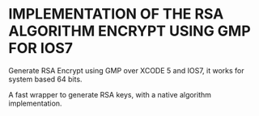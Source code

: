 # IMPLEMENTATION OF THE RSA ALGORITHM ENCRYPT USING GMP FOR IOS7

Generate RSA Encrypt using GMP over XCODE 5 and IOS7, it works for system based 64 bits.


A fast wrapper to generate RSA keys, with a native algorithm implementation.
